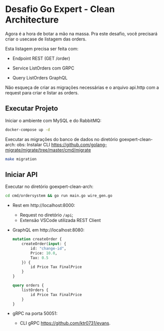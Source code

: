 # Desafio Go Expert - Clean Architecture

Agora é a hora de botar a mão na massa. Pra este desafio, você precisará criar o usecase de listagem das orders.

Esta listagem precisa ser feita com:

- Endpoint REST (GET /order)

- Service ListOrders com GRPC

- Query ListOrders GraphQL

Não esqueça de criar as migrações necessárias e o arquivo api.http com a request para criar e listar as orders.

## Executar Projeto

Iniciar o ambiente com MySQL e do RabbitMQ:

```bash
docker-compose up -d
```

Executar as migrações do banco de dados no diretório goexpert-clean-arch:
obs: Instalar CLI https://github.com/golang-migrate/migrate/tree/master/cmd/migrate

```bash
make migration
```

## Iniciar API

Executar no diretório goexpert-clean-arch:

```bash
cd cmd/ordersystem && go run main.go wire_gen.go
```


- Rest em http://localhost:8000:
    - Request no diretório `/api`;
    - Extensão VSCode utilizada REST Client

- GraphQL em http://localhost:8080:
    ```graphql
    mutation createOrder {
        createOrder(input: {
            id: "change-id",
            Price: 10.0,
            Tax: 0.5
        }) {
            id Price Tax FinalPrice
        }
    }

    query orders {
        listOrders {
            id Price Tax FinalPrice
        }
    }
    ```

- gRPC na porta 50051:
    - CLI gRPC https://github.com/ktr0731/evans.